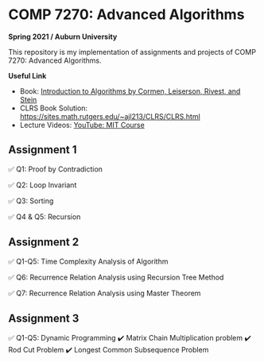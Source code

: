 # COMP 7270: Advanced Algorithms
**Spring 2021 / Auburn University**

This repository is my implementation of assignments and projects of COMP 7270: Advanced Algorithms. 

**Useful Link**
- Book: [Introduction to Algorithms by Cormen, Leiserson, Rivest, and Stein](https://drive.google.com/file/d/0B9pYUMGKkVIXQnc1YVNKN0xzX1U/view?usp=sharing)
- CLRS Book Solution: https://sites.math.rutgers.edu/~ajl213/CLRS/CLRS.html
- Lecture Videos: [YouTube: MIT Course](https://www.youtube.com/playlist?list=PLUl4u3cNGP6317WaSNfmCvGym2ucw3oGp)

## Assignment 1
✅ Q1: Proof by Contradiction

✅ Q2: Loop Invariant

✅ Q3: Sorting

✅ Q4 & Q5: Recursion

## Assignment 2
✅ Q1-Q5: Time Complexity Analysis of Algorithm

✅ Q6: Recurrence Relation Analysis using Recursion Tree Method

✅ Q7: Recurrence Relation Analysis using Master Theorem

## Assignment 3
✅ Q1-Q5: Dynamic Programming
  	✔️ Matrix Chain Multiplication problem
    ✔️ Rod Cut Problem
    ✔️ Longest Common Subsequence Problem

